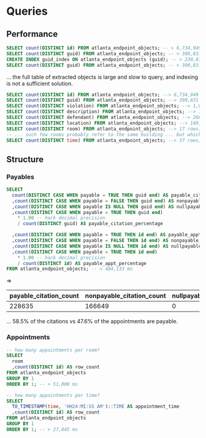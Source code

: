 # Queries

## Performance

```` sql
SELECT count(DISTINCT id) FROM atlanta_endpoint_objects; -- > 6,734,949 rows; 6,520 ms
SELECT count(DISTINCT guid) FROM atlanta_endpoint_objects; -- > 390,831 rows; 231,604 ms
CREATE INDEX guid_index ON atlanta_endpoint_objects (guid); -- > 230,836 ms
SELECT count(DISTINCT guid) FROM atlanta_endpoint_objects; -- > 390,831 rows; 243,083 ms
````

... the full table of extracted objects is large and slow to query, and indexing is not a sufficient solution.

```` sql
SELECT count(DISTINCT id) FROM atlanta_endpoint_objects; --> 6,734,949 rows; 6,520 ms
SELECT count(DISTINCT guid) FROM atlanta_endpoint_objects; --> 390,831 rows; 243,083 ms
SELECT count(DISTINCT violation) FROM atlanta_endpoint_objects; --> 1,054 rows; 177,763 ms
SELECT count(DISTINCT description) FROM atlanta_endpoint_objects; --> 1,009 rows; 203,546 ms
SELECT count(DISTINCT defendant) FROM atlanta_endpoint_objects; --> 266,159 rows; 272,806 ms
SELECT count(DISTINCT location) FROM atlanta_endpoint_objects; --> 149,025 rows; 265,849 ms
SELECT count(DISTINCT room) FROM atlanta_endpoint_objects; --> 17 rows; 39,646 ms
-- ... such few rooms probably refer to the same building ... but which one?
SELECT count(DISTINCT time) FROM atlanta_endpoint_objects; --> 37 rows; 46,182 ms
````

## Structure


### Payables

```` sql
SELECT
  count(DISTINCT CASE WHEN payable = TRUE THEN guid end) AS payable_citation_count
  ,count(DISTINCT CASE WHEN payable = FALSE THEN guid end) AS nonpayable_citation_count
  ,count(DISTINCT CASE WHEN payable IS NULL THEN guid end) AS nullpayable_citation_count
  ,count(DISTINCT CASE WHEN payable = TRUE THEN guid end)
    * 1.00 -- hack decimal precision
    / count(DISTINCT guid) AS payable_citation_percentage

  ,count(DISTINCT CASE WHEN payable = TRUE THEN id end) AS payable_appt_count
  ,count(DISTINCT CASE WHEN payable = FALSE THEN id end) AS nonpayable_appt_count
  ,count(DISTINCT CASE WHEN payable IS NULL THEN id end) AS nullpayable_appt_count
  ,count(DISTINCT CASE WHEN payable = TRUE THEN id end)
    * 1.00 -- hack decimal precision
    / count(DISTINCT id) AS payable_appt_percentage
FROM atlanta_endpoint_objects; -- > 484,133 ms
````

=>

payable_citation_count | nonpayable_citation_count | nullpayable_citation_count | payable_citation_percentage | payable_appt_count | nonpayable_appt_count | nullpayable_appt_count | payable_appt_percentage
--- | --- | --- | --- | --- | --- | --- | ---
228635 | 166649 | 0 | 0.58499709593149 | 3206357 | 3528592 | 0 | 0.476077398655877


... 58.5% of the citations vs 47.6% of the appointments are payable.


### Appointments

```` sql
-- how many appointments per room?
SELECT
  room
  ,count(DISTINCT id) AS row_count
FROM atlanta_endpoint_objects
GROUP BY 1
ORDER BY 1; -- > 51,008 ms
````

```` sql
-- how many appointments per time?
SELECT
  TO_TIMESTAMP(time, 'HH24:MI:SS AM')::TIME AS appointment_time
  ,count(DISTINCT id) AS row_count
FROM atlanta_endpoint_objects
GROUP BY 1
ORDER BY 1; -- > 27,645 ms
````
